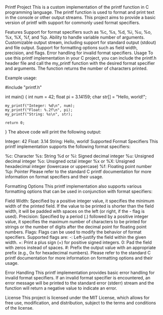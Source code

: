 Printf Project
This is a custom implementation of the printf function in C programming language. The printf function is used to format and print text in the console or other output streams. This project aims to provide a basic version of printf with support for commonly used format specifiers.

Features
Support for format specifiers such as %c, %s, %d, %i, %u, %o, %x, %X, %f, and %p.
Ability to handle variable number of arguments.
Customizable output stream, including support for standard output (stdout) and file output.
Support for formatting options such as field width, precision, and flags.
Error handling for invalid format specifiers.
Usage
To use this printf implementation in your C project, you can include the printf.h header file and call the my_printf function with the desired format specifier and arguments. The function returns the number of characters printed.

Example usage:

#include "printf.h"

int main() {
	int num = 42;
	float pi = 3.14159;
	char str[] = "Hello, world!";

	my_printf("Integer: %d\n", num);
	my_printf("Float: %.2f\n", pi);
	my_printf("String: %s\n", str);

	return 0;
}
The above code will print the following output:

Integer: 42
Float: 3.14
String: Hello, world!
Supported Format Specifiers
This printf implementation supports the following format specifiers:

%c: Character
%s: String
%d or %i: Signed decimal integer
%u: Unsigned decimal integer
%o: Unsigned octal integer
%x or %X: Unsigned hexadecimal integer (lowercase or uppercase)
%f: Floating point number
%p: Pointer
Please refer to the standard C printf documentation for more information on format specifiers and their usage.

Formatting Options
This printf implementation also supports various formatting options that can be used in conjunction with format specifiers:

Field Width: Specified by a positive integer value, it specifies the minimum width of the printed field. If the value to be printed is shorter than the field width, it will be padded with spaces on the left (or right, if the - flag is used).
Precision: Specified by a period (.) followed by a positive integer value, it specifies the maximum number of characters to be printed for strings or the number of digits after the decimal point for floating point numbers.
Flags: Flags can be used to modify the behavior of format specifiers. Supported flags are:
-: Left-justify the field within the given width.
+: Print a plus sign (+) for positive signed integers.
0: Pad the field with zeros instead of spaces.
#: Prefix the output value with an appropriate prefix (e.g., 0x for hexadecimal numbers).
Please refer to the standard C printf documentation for more information on formatting options and their usage.

Error Handling
This printf implementation provides basic error handling for invalid format specifiers. If an invalid format specifier is encountered, an error message will be printed to the standard error (stderr) stream and the function will return a negative value to indicate an error.

License
This project is licensed under the MIT License, which allows for free use, modification, and distribution, subject to the terms and conditions of the license.

